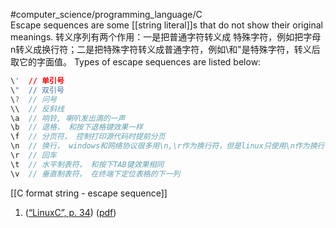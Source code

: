#computer_science/programming_language/C  
Escape sequences are some [[string literal]]s that do not show their original meanings. 转义序列有两个作用：一是把普通字符转义成 特殊字符，例如把字母n转义成换行符；二是把特殊字符转义成普通字符，例如\和"是特殊字符，转义后取它的字面值。
Types of escape sequences are listed below: 
```c
\'  // 单引号 
\"  // 双引号
\?  // 问号
\\  // 反斜线
\a  // 响铃, 喇叭发出滴的一声
\b  // 退格， 和按下退格键效果一样
\f  // 分页符， 控制打印源代码时提前分页
\n  // 换行， windows和网络协议很多用\n,\r作为换行符，但是linux只使用\n作为换行符
\r  // 回车
\t  // 水平制表符， 和按下TAB键效果相同
\v  // 垂直制表符， 在终端下定位表格的下一列
```


[[C format string - escape sequence]]



1. ([“LinuxC”, p. 34](zotero://select/library/items/I2QD5IEX)) ([pdf](zotero://open-pdf/library/items/4IHU78F5?page=34&annotation=9V2GNR4D))